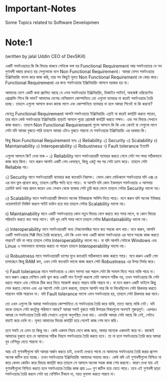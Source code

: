 # Important-Notes
 Some Topics related to Software Developmen

# Note:1 
(written by jalal Uddin CEO of DevSKill)

একটি সফটওয়্যারে কি কি ফিচার থাকবে সেটাকে বলা হয় Functional Requirement আর সফটওয়্যারে যে সব গুণাবলী বজায় রাখতে হয় সেগুলোকে বলে Non Functional Requirement। আমরা যেসব সফটওয়্যার ইঞ্জিনিয়ারিং ফলো করে কাজ করি, তার সব কিছুই মূলত Non Functional Requirement কে কেন্দ্র করে। Functional Requirement এর জন্য সফটওয়্যার ইঞ্জিনিয়ারিং আসলে দরকার হয় না।

আমাদের দেশে একটি কথা প্রচলিত আছে যে এসব সফটওয়্যার ইঞ্জিনিয়ারিং, ডিজাইন প্যাটার্ন, অবজেক্ট ওরিয়েন্টেড প্রোগ্রামিং শিখে কি লাভ? আমাদের দেশের বেশিরভাগ কোম্পানিতে তো এগুলো ব্যাবহার না করেই সফটওয়্যার তৈরি হচ্ছে। তাহলে এগুলো আসলে কখন কাজে লাগে এবং কোম্পানিতে ব্যাবহার না হলে আমরা শিখেই বা কি করবো?

যেহেতু Functional Requirement আপনি সফটওয়্যার ইঞ্জিনিয়ারিং এপ্লাই না করেই কমপ্লিট করতে পারেন, তার মানে কেউ সফটওয়্যার ইঞ্জিনিয়ারিং ছাড়াই আসলে পুরো প্রোজেক্ট কমপ্লিট করতে সক্ষম। এবং সব ফিচার সেখানে কাজ করবে। তাহলে Non Functional Requirement গুলো আসলে কি কি এবং কেনই বা সেগুলো লাগে সেটা যদি আমরা বুঝতে পারি তাহলে আমরা এটাও বুঝতে পারবো যে সফটওয়্যার ইঞ্জিনিয়ারিং এর দরকার কি।

কিছু Non Functional Requirement হলঃ
১) Reliability
২) Security
৩) Scalability
৪) Maintainability
৫) Interoperability
৬) Robustness
৭) Fault tolerance ইত্যাদি

এগুলো আসলে কি? দেখা যাক –
১) Reliability মানে সফটওয়্যারটি ব্যাবহার করতে গেলে সেটা সব সময় সঠিকভাবে কাজ করে কিনা। মনে করুন আপনি একটি গেম খেলছেন, কিন্তু একটু পর পর সেটা ক্রাস করে। তাহলে সেটা Reliable নয়।

২) Security মানে সফটওয়্যারটি ব্যাবহার করা কতখানি নিরাপদ। যেমন কোন মেডিক্যাল সফটওয়্যার যদি এক্স রে এর মান ভুল প্রয়োগ করে, তাহলে রোগীর ক্ষতি হতে পারে। বা আপনি যদি কোন ইকমারস সফটওয়্যার এ আপনার ক্রেডিট কার্ড নম্বর প্রদান করেন এবং সেখান থেকে হ্যাকার সেটা চুরি করে ফেলে তাহলে সেটার Security ভালো নয়।

৩) Scalability মানে সফটওয়্যারটি কিভাবে অনেক ইউজারকে সার্ভিস দিতে পারে। মনে করুন যদি অনেক ইউজার ওয়েবসাইটে ভিজিট করলে সাইট ডাউন হয়ে যায় তাহলে সেটার Scalability ভালো নয়।

৪) Maintainability মানে একটি সফটওয়্যারে কোন নতুন ফিচার যোগ করতে কত সময় লাগে, বা কোন ফিচার পরিবর্তন করতে কত সময় লাগে। যদি খুব বেশি সময় লাগে তাহলে সেটার Maintainability ভালো নয়।

৫) Interoperability মানে সফটওয়্যারটি অন্য টেকনোলজির সাথে কত সহজে খাপ খায়। মনে করুন, আপনি একটি সফটওয়্যার সি# দিয়ে তৈরি করেছেন, এটা কি এখন অন্য একটি জাভা সফটওয়্যার এর সাথে সহজে কাজ করতে পারবে? যদি না পারে তাহলে সেটার Interoperability ভালো নয়। বা যদি আপনি সেটাকে Windows এবং Linux এ সমানভাবে ব্যাবহার করতে না পারেন তাহলে Interoperability ভালো নয়।

৬) Robustness মানে সফটওয়্যারটি চাপের মুখে কতখানি সঠিকভাবে কাজ করতে পারে। মনে করুন একটি গেম চালাচ্ছেন কিন্তু RAM কম, এখন সেটা কতখানি ভালো কাজ করবে সেটা Robustness এর উপর নির্ভর করে।

৭) Fault tolerance মানে সফটওয়্যার এ কোন সমস্যা ধরা পরলে সেটা কি সামাল দিতে পারে নাকি পারে না। মনে করুন এক্সরে মেশিনে কেউ ভুল করে একটি মান ইনপুট করলো যেটা আসলে সঠিক নয়, তখন সফটওয়্যার কি সেটা ধরতে পারবে এবং সেটাকে ঠিক করে নিতে সাজেস্ট করতে পারবে নাকি পারবে না। বা মনে করুন একটি ফাইলে কিছু সেভ করতে গেলেন এবং এর আগেই সেটা ক্রেস করলো, তাহলে আপনি পরে কি যা লিখেছিলেন সেটা রিকভার করতে পারবেন নাকি পারবেন না। যদি Fault tolerance ভালো এমন সফটওয়্যার হয়, তাহলে সেটা রিকভার করা যাবে।

তো এখন এগুলো কি আমরা সফটওয়্যার কোম্পানিতে যে সফটওয়্যার তৈরি করে থাকি, তাতে আছে নাকি নেই। যদি থাকে তাহলে সেটা কতটুকু পরিমাণে আছে? আমরা সবাই বুঝতে পারি উপরের বিষয়গুলো অবশ্যই গুরুত্বপূর্ণ। এরপরও আমরা যে সফটওয়্যার তৈরি করি সেখানে এগুলো অনুপস্থিত দেখা যায়। এমনকি আমরা সেটা আছে কি নেই, সেটাও যাচাই করে দেখি না। মূলত আমাদের ফিচার কমপ্লিট হয়ে গেলেই কাজ শেষ মনে করি।

তবে সবাই যে এমন তা কিন্তু নয়। কেউ একদম নিয়ম মেনে কাজ করে, আবার অনেকে একদমই করে না। কাজেই আমাদের বুঝতে হবে যে আমাদের সঠিক নিয়মে সফটওয়্যার তৈরি করতে হবে। তা না হলে সফটওয়্যার তৈরি করে আমরা খুব বেশিদূর যেতে পারবো না।

আর এই গুণাবলীগুলো যদি আমরা অর্জন করতে চাই, তখনই দেখতে পাবো যে আমাদের সফটওয়্যার তৈরি করার প্রসেস অনেক জটিল হয়ে যাচ্ছে। তখন সফটওয়্যার ইঞ্জিনিয়ারিং আমাদের সাহায্য করে। কেউ যদি এই গুণাবলীগুলো নিশ্চিত না করে কেবল কোডিং করে ফিচার কমপ্লিট করে তাহলে সে আসলে অনেক সহজ কাজ শেষ করলো। কারণ দেখা যায় এই গুণাবলীগুলো নিশ্চিত করতে হলে সফটওয়্যার তৈরির কাজ প্রায় ১০০ গুণ জটিল হয়ে যেতে পারে। তবে এই গুণাবলী ছাড়া সফটওয়্যার তৈরি করলে সেটা হয় বেশিদিন টিকবে না, নয়ত মুনাফা করতে পারবে না।
